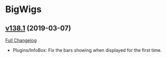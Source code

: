 # BigWigs

## [v138.1](https://github.com/BigWigsMods/BigWigs/tree/v138.1) (2019-03-07)
[Full Changelog](https://github.com/BigWigsMods/BigWigs/compare/v138...v138.1)

- Plugins/InfoBox: Fix the bars showing when displayed for the first time.  
